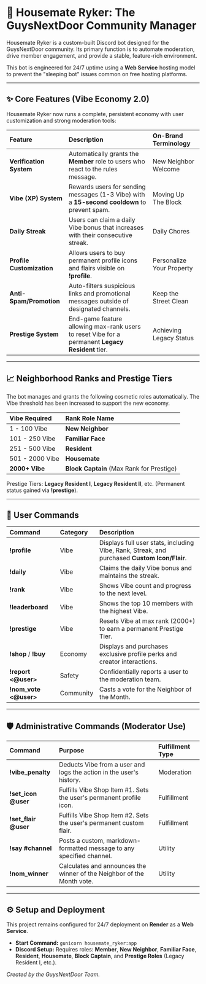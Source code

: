 # 🏡 Housemate Ryker: The GuysNextDoor Community Manager

Housemate Ryker is a custom-built Discord bot designed for the GuysNextDoor community. Its primary function is to automate moderation, drive member engagement, and provide a stable, feature-rich environment.

This bot is engineered for 24/7 uptime using a **Web Service** hosting model to prevent the "sleeping bot" issues common on free hosting platforms.

---

## ✨ Core Features (Vibe Economy 2.0)

Housemate Ryker now runs a complete, persistent economy with user customization and strong moderation tools:

| Feature | Description | On-Brand Terminology |
| :--- | :--- | :--- |
| **Verification System** | Automatically grants the **Member** role to users who react to the rules message. | New Neighbor Welcome |
| **Vibe (XP) System** | Rewards users for sending messages (1-3 Vibe) with a **15-second cooldown** to prevent spam. | Moving Up The Block |
| **Daily Streak** | Users can claim a daily Vibe bonus that increases with their consecutive streak. | Daily Chores |
| **Profile Customization** | Allows users to buy permanent profile icons and flairs visible on **!profile**. | Personalize Your Property |
| **Anti-Spam/Promotion** | Auto-filters suspicious links and promotional messages outside of designated channels. | Keep the Street Clean |
| **Prestige System** | End-game feature allowing max-rank users to reset Vibe for a permanent **Legacy Resident** tier. | Achieving Legacy Status |

---

## 📈 Neighborhood Ranks and Prestige Tiers

The bot manages and grants the following cosmetic roles automatically. The Vibe threshold has been increased to support the new economy.

| Vibe Required | Rank Role Name |
| :--- | :--- |
| 1 - 100 Vibe | **New Neighbor** |
| 101 - 250 Vibe | **Familiar Face** |
| 251 - 500 Vibe | **Resident** |
| 501 - 2000 Vibe | **Housemate** |
| **2000+ Vibe** | **Block Captain** (Max Rank for Prestige) |

Prestige Tiers: **Legacy Resident I**, **Legacy Resident II**, etc. (Permanent status gained via **!prestige**).

---

## 🤖 User Commands

| Command | Category | Description |
| :--- | :--- | :--- |
| **!profile** | Vibe | Displays full user stats, including Vibe, Rank, Streak, and purchased **Custom Icon/Flair**. |
| **!daily** | Vibe | Claims the daily Vibe bonus and maintains the streak. |
| **!rank** | Vibe | Shows Vibe count and progress to the next level. |
| **!leaderboard** | Vibe | Shows the top 10 members with the highest Vibe. |
| **!prestige** | Vibe | Resets Vibe at max rank (2000+) to earn a permanent Prestige Tier. |
| **!shop** / **!buy <ID>** | Economy | Displays and purchases exclusive profile perks and creator interactions. |
| **!report <@user> <reason>** | Safety | Confidentially reports a user to the moderation team. |
| **!nom\_vote <@user>** | Community | Casts a vote for the Neighbor of the Month. |

---

## 🛡️ Administrative Commands (Moderator Use)

| Command | Purpose | Fulfillment Type |
| :--- | :--- | :--- |
| **!vibe\_penalty** | Deducts Vibe from a user and logs the action in the user's history. | Moderation |
| **!set\_icon @user <emoji>** | Fulfills Vibe Shop Item \#1. Sets the user's permanent profile icon. | Fulfillment |
| **!set\_flair @user <text>** | Fulfills Vibe Shop Item \#2. Sets the user's permanent custom flair. | Fulfillment |
| **!say \#channel <message>** | Posts a custom, markdown-formatted message to any specified channel. | Utility |
| **!nom\_winner** | Calculates and announces the winner of the Neighbor of the Month vote. | Utility |

---

## ⚙️ Setup and Deployment

This project remains configured for 24/7 deployment on **Render** as a **Web Service**.

* **Start Command:** `gunicorn housemate_ryker:app`
* **Discord Setup:** Requires roles: **Member**, **New Neighbor**, **Familiar Face**, **Resident**, **Housemate**, **Block Captain**, and **Prestige Roles** (Legacy Resident I, etc.).

*Created by the GuysNextDoor Team.*
